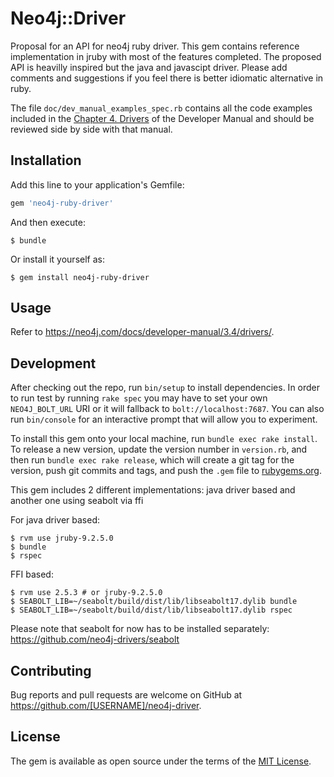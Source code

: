 # Neo4j::Driver

Proposal for an API for neo4j ruby driver. This gem contains reference implementation in jruby with most of the features
completed.
The proposed API is heavilly inspired but the java and javascipt driver. Please add comments and suggestions if you feel there 
is better idiomatic alternative in ruby.

The file `doc/dev_manual_examples_spec.rb` contains all the code examples included in the 
[Chapter 4. Drivers][https://neo4j.com/docs/developer-manual/3.4/drivers/] of the Developer Manual and should be 
reviewed side by side with that manual.

## Installation

Add this line to your application's Gemfile:

```ruby
gem 'neo4j-ruby-driver'
```

And then execute:

    $ bundle

Or install it yourself as:

    $ gem install neo4j-ruby-driver

## Usage

Refer to https://neo4j.com/docs/developer-manual/3.4/drivers/.

## Development

After checking out the repo, run `bin/setup` to install dependencies. 
In order to run test by running `rake spec` you may have to set your own `NEO4J_BOLT_URL` URI or it will fallback to `bolt://localhost:7687`.
You can also run `bin/console` for an interactive prompt that will allow you to experiment.

To install this gem onto your local machine, run `bundle exec rake install`. To release a new version, update the version number in `version.rb`, and then run `bundle exec rake release`, which will create a git tag for the version, push git commits and tags, and push the `.gem` file to [rubygems.org](https://rubygems.org).

This gem includes 2 different implementations: java driver based and another one using seabolt via ffi

For java driver based:

    $ rvm use jruby-9.2.5.0
    $ bundle
    $ rspec
    
FFI based:

    $ rvm use 2.5.3 # or jruby-9.2.5.0
    $ SEABOLT_LIB=~/seabolt/build/dist/lib/libseabolt17.dylib bundle
    $ SEABOLT_LIB=~/seabolt/build/dist/lib/libseabolt17.dylib rspec
     
Please note that seabolt for now has to be installed separately: https://github.com/neo4j-drivers/seabolt      
    
## Contributing

Bug reports and pull requests are welcome on GitHub at https://github.com/[USERNAME]/neo4j-driver.

## License

The gem is available as open source under the terms of the [MIT License](https://opensource.org/licenses/MIT).


[https://neo4j.com/docs/developer-manual/3.4/drivers/]: https://neo4j.com/docs/developer-manual/3.4/drivers/

[https://neo4j.com/docs/developer-manual/3.4/drivers/]: https://neo4j.com/docs/developer-manual/3.4/drivers/
